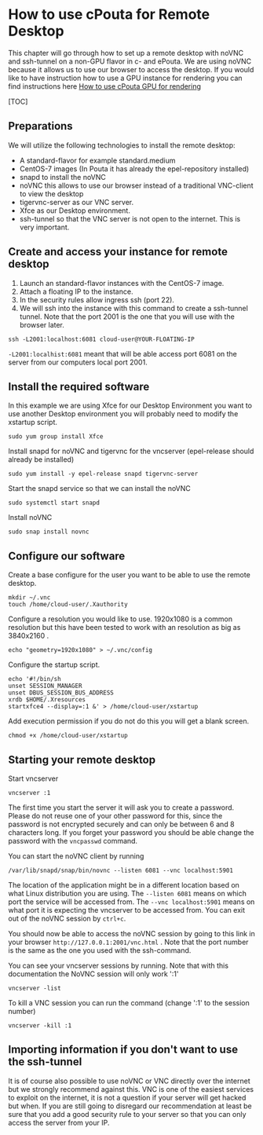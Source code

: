 # How to use cPouta for Remote Desktop

This chapter will go through how to set up a remote desktop with noVNC and
ssh-tunnel on a non-GPU flavor in c- and ePouta. We are using noVNC because
it allows us to use our browser to access the desktop. If you would like to have
instruction how to use a GPU instance for rendering you can find instructions
here [How to use cPouta GPU for rendering](how-to-use-cpouta-gpu-for-rendering.md)

[TOC]

## Preparations
We will utilize the following technologies to install the remote desktop:

  - A standard-flavor for example standard.medium 
  - CentOS-7 images (In Pouta it has already the epel-repository installed)
  - snapd to install the noVNC
  - noVNC this allows to use our browser instead of a traditional VNC-client to view the desktop
  - tigervnc-server as our VNC server.
  -  Xfce as our Desktop environment.
  -  ssh-tunnel so that the VNC server is not open to the internet. This is very
important.

## Create and access your instance for remote desktop

1. Launch an standard-flavor instances with the CentOS-7 image.
2. Attach a floating IP to the instance.
3. In the security rules allow ingress ssh (port 22).
4. We will ssh into the instance with this command to create a ssh-tunnel 
tunnel. Note that the port 2001 is the one that you will use with the browser later.

```
ssh -L2001:localhost:6081 cloud-user@YOUR-FLOATING-IP
```

`-L2001:localhist:6081` meant that will be able access port 6081 on the server
from our computers local port 2001.

## Install the required software

In this example we are using Xfce for our Desktop Environment you want to use
another Desktop environment you will probably  need to modify the
xstartup script.

```
sudo yum group install Xfce
```

Install snapd for noVNC and tigervnc for the vncserver (epel-release should already be installed)

```
sudo yum install -y epel-release snapd tigervnc-server
```

Start the snapd service so that we can install the noVNC

```
sudo systemctl start snapd
```

Install noVNC

```
sudo snap install novnc
```

## Configure our software

Create a base configure for the user you want to be able to use the remote desktop.

```
mkdir ~/.vnc
touch /home/cloud-user/.Xauthority
```

Configure a resolution you would like to use. 1920x1080 is a common resolution
but this have been tested to work with an resolution as big as 3840x2160 .

```
echo "geometry=1920x1080" > ~/.vnc/config
```

Configure the startup script.

```
echo '#!/bin/sh
unset SESSION_MANAGER
unset DBUS_SESSION_BUS_ADDRESS
xrdb $HOME/.Xresources
startxfce4 --display=:1 &' > /home/cloud-user/xstartup
```

Add execution permission if you do not do this you will get a blank screen.

```
chmod +x /home/cloud-user/xstartup
```

## Starting your remote desktop

Start vncserver

```
vncserver :1
```

The first time you start the server it will ask you to create a password. Please
do not reuse one of your other password for this, since the password is not
encrypted securely and can only be between 6 and 8 characters long. If you
forget your password you should be able change the password with the `vncpasswd`
command.

You can start the noVNC client by running

```
/var/lib/snapd/snap/bin/novnc --listen 6081 --vnc localhost:5901
```

The location of the application might be in a different location based on what
Linux distribution you are using.
The `--listen 6081` means on which port the service will be accessed from. The
`--vnc localhost:5901` means on what port it is expecting the vncserver to be 
accessed from. You can exit out of the noVNC session by `ctrl+c`.

You should now be able to access the noVNC session by going to this link in
your browser `http://127.0.0.1:2001/vnc.html` . Note that the port number is the
same as the one you used with the ssh-command.

You can see your vncserver sessions by running. Note that with this documentation the NoVNC session will only work ':1'

```
vncserver -list
```

To kill a VNC session you can run the command (change ':1' to the session number)

```
vncserver -kill :1
```

## Importing information if you don't want to use the ssh-tunnel

It is of course also possible to use noVNC or VNC directly over the internet
but we strongly recommend against this. VNC is one of the easiest services to
exploit on the internet, it is not a question if your server will get hacked 
but when. If you are still going to disregard our recommendation at least be sure
that you add a good security rule to your server so that you can only access the
server from your IP.
